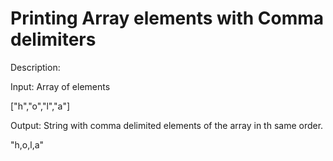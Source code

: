 # Printing Array elements with Comma delimiters
Description:

Input: Array of elements

["h","o","l","a"]

Output: String with comma delimited elements of the array in th same order.

"h,o,l,a"
